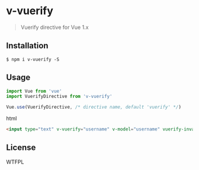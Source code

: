 # v-vuerify
> Vuerify directive for Vue 1.x

## Installation

```shell
$ npm i v-vuerify -S
```

## Usage
```javascript
import Vue from 'vue'
import VuerifyDirective from 'v-vuerify'

Vue.use(VuerifyDirective, /* directive name, default 'vuerify' */)
```

html
```html
<input type="text" v-vuerify="username" v-model="username" vuerify-invalid-class="vuerify-invalid">
```

## License
WTFPL
